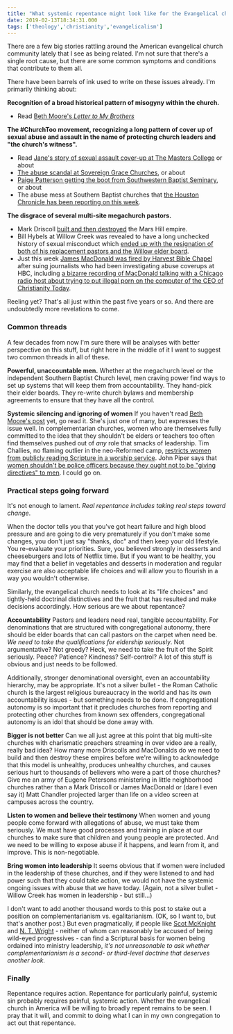 ```yaml
---
title: "What systemic repentance might look like for the Evangelical church"
date: 2019-02-13T18:34:31.000
tags: ['theology','christianity','evangelicalism']
---
```


There are a few big stories rattling around the American evangelical church community lately that I see as being related. I'm not sure that there's a single root cause, but there are some common symptoms and conditions that contribute to them all.

There have been barrels of ink used to write on these issues already. I'm primarily thinking about:

**Recognition of a broad historical pattern of misogyny within the church.**

- Read [Beth Moore's _Letter to My Brothers_](https://blog.lproof.org/2018/05/a-letter-to-my-brothers.html)

**The #ChurchToo movement, recognizing a long pattern of cover up of sexual abuse and assault in the name of protecting church leaders and "the church's witness".**

- Read [Jane's story of sexual assault cover-up at The Masters College](https://www.patheos.com/blogs/jesuscreed/2017/09/25/janes-story-leaders-failed/) or about
- [The abuse scandal at Sovereign Grace Churches](http://time.com/4226444/child-sex-abuse-evangelical-church/), or about
- [Paige Patterson getting the boot from Southwestern Baptist Seminary](https://www.christianitytoday.com/news/2018/may/paige-patterson-fired-southwestern-baptist-seminary-sbc.html), or about
- The abuse mess at Southern Baptist churches that [the Houston Chronicle has been reporting on this week](https://www.houstonchronicle.com/news/investigations/article/Southern-Baptist-sexual-abuse-spreads-as-leaders-13588038.php).

**The disgrace of several multi-site megachurch pastors.**

- Mark Driscoll [built and then destroyed](https://www.premierchristianity.com/Past-Issues/2014/December-2014/The-rise-and-fall-of-Mark-Driscoll) the Mars Hill empire.
- Bill Hybels at Willow Creek was revealed to have a long unchecked history of sexual misconduct which [ended up with the resignation of both of his replacement pastors and the Willow elder board](https://www.christianitytoday.com/news/2018/august/willow-creek-bill-hybels-heather-larson-elders-resign-inves.html).
- Just this week [James MacDonald was fired by Harvest Bible Chapel](https://religionnews.com/2019/02/13/james-macdonald-fired-as-pastor-harvest-bible-chapel-by-church-elders/) after suing journalists who had been investigating abuse coverups at HBC, including [a bizarre recording of MacDonald talking with a Chicago radio host about trying to put illegal porn on the computer of the CEO of Christianity Today](http://julieroys.com/mancow-airs-shocking-comments-james-macdonald-response/).

Reeling yet? That's all just within the past five years or so. And there are undoubtedly more revelations to come.

### Common threads

A few decades from now I'm sure there will be analyses with better perspective on this stuff, but right here in the middle of it I want to suggest two common threads in all of these.

**Powerful, unaccountable men.** Whether at the megachurch level or the independent Southern Baptist Church level, men craving power find ways to set up systems that will keep them from accountability. They hand-pick their elder boards. They re-write church bylaws and membership agreements to ensure that they have all the control.

**Systemic silencing and ignoring of women** If you haven't read [Beth Moore's post](https://blog.lproof.org/2018/05/a-letter-to-my-brothers.html) yet, go read it. She's just one of many, but expresses the issue well. In complementarian churches, women who are themselves fully committed to the idea that they shouldn't be elders or teachers too often find themselves pushed out of _any_ role that smacks of leadership. Tim Challies, no flaming outlier in the neo-Reformed camp, [restricts women from publicly reading Scripture in a worship service](https://www.challies.com/articles/the-public-reading-of-scripture/). John Piper says that [women shouldn't be police officers because they ought not to be "giving directives" to men](https://relevantmagazine.com/god/john-piper-thinking-women-probably-shouldnt-police-officers-reveals-flaws-gender-theology/). I could go on.

### Practical steps going forward

It's not enough to lament. _Real repentance includes taking real steps toward change_.

When the doctor tells you that you've got heart failure and high blood pressure and are going to die very prematurely if you don't make some changes, you don't just say "thanks, doc" and then keep your old lifestyle. You re-evaluate your priorities. Sure, you believed strongly in desserts and cheeseburgers and lots of Netflix time. But if you want to be healthy, you may find that a belief in vegetables and desserts in moderation and regular exercise are also acceptable life choices and will allow you to flourish in a way you wouldn't otherwise.

Similarly, the evangelical church needs to look at its "life choices" and tightly-held doctrinal distinctives and the fruit that has resulted and make decisions accordingly. How serious are we about repentance?

**Accountability** Pastors and leaders need real, tangible accountability. For denominations that are structured with congregational autonomy, there should be elder boards that can call pastors on the carpet when need be. _We need to take the qualifications for eldership seriously_. Not argumentative? Not greedy? Heck, we need to take the fruit of the Spirit seriously. Peace? Patience? Kindness? Self-control? A lot of this stuff is obvious and just needs to be followed.

Additionally, stronger denominational oversight, even an accountability hierarchy, may be appropriate. It's not a silver bullet - the Roman Catholic church is the largest religious bureaucracy in the world and has its own accountability issues - but something needs to be done. If congregational autonomy is so important that it precludes churches from reporting and protecting other churches from known sex offenders, congregational autonomy is an idol that should be done away with.

**Bigger is not better** Can we all just agree at this point that big multi-site churches with charismatic preachers streaming in over video are a really, really bad idea? How many more Driscolls and MacDonalds do we need to build and then destroy these empires before we're willing to acknowledge that this model is unhealthy, produces unhealthy churches, and causes serious hurt to thousands of believers who were a part of those churches? Give me an army of Eugene Petersons ministering in little neighborhood churches rather than a Mark Driscoll or James MacDonald or (dare I even say it) Matt Chandler projected larger than life on a video screen at campuses across the country.

**Listen to women and believe their testimony** When women and young people come forward with allegations of abuse, we must take them seriously. We must have good processes and training in place at our churches to make sure that children and young people are protected. And we need to be willing to expose abuse if it happens, and learn from it, and improve. This is non-negotiable.

**Bring women into leadership** It seems obvious that if women were included in the leadership of these churches, and if they were listened to and had power such that they could take action, we would not have the systemic ongoing issues with abuse that we have today. (Again, not a silver bullet - Willow Creek has women in leadership - but still...)

I don't want to add another thousand words to this post to stake out a position on complementarianism vs. egalitarianism. (OK, so I want to, but that's another post.) But even pragmatically, if people like [Scot McKnight](https://www.patheos.com/blogs/jesuscreed/2014/06/12/ordination-of-women-nt-wright/) and [N. T. Wright](http://ntwrightpage.com/2016/07/12/womens-service-in-the-church-the-biblical-basis/) - neither of whom can reasonably be accused of being wild-eyed progressives - can find a Scriptural basis for women being ordained into ministry leadership, _it's not unreasonable to ask whether complementarianism is a second- or third-level doctrine that deserves another look._

### Finally

Repentance requires action. Repentance for particularly painful, systemic sin probably requires painful, systemic action. Whether the evangelical church in America will be willing to broadly repent remains to be seen. I pray that it will, and commit to doing what I can in my own congregation to act out that repentance.

